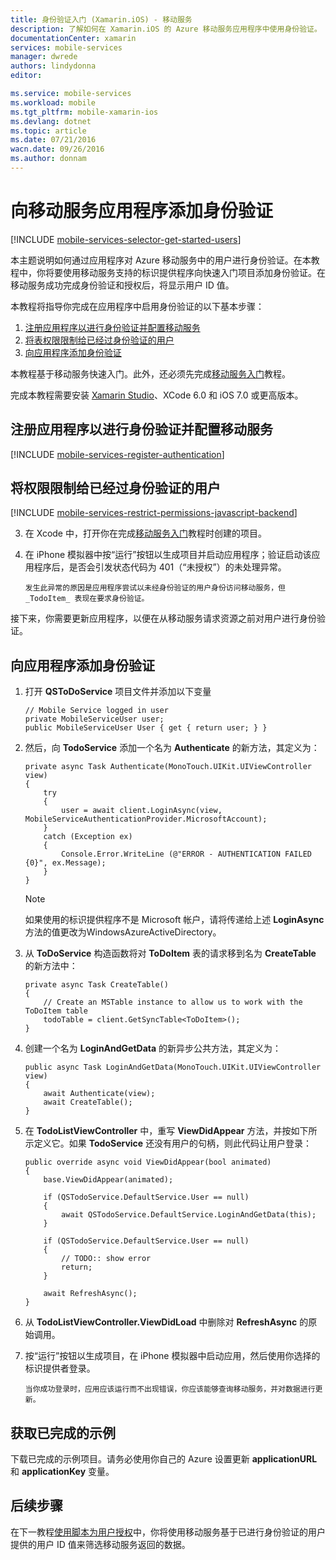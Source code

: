 ```yaml
---
title: 身份验证入门 (Xamarin.iOS) - 移动服务
description: 了解如何在 Xamarin.iOS 的 Azure 移动服务应用程序中使用身份验证。
documentationCenter: xamarin
services: mobile-services
manager: dwrede
authors: lindydonna
editor: 

ms.service: mobile-services
ms.workload: mobile
ms.tgt_pltfrm: mobile-xamarin-ios
ms.devlang: dotnet
ms.topic: article
ms.date: 07/21/2016
wacn.date: 09/26/2016
ms.author: donnam
---
```


# 向移动服务应用程序添加身份验证

[!INCLUDE [mobile-services-selector-get-started-users](../../includes/mobile-services-selector-get-started-users.md)]

本主题说明如何通过应用程序对 Azure 移动服务中的用户进行身份验证。在本教程中，你将要使用移动服务支持的标识提供程序向快速入门项目添加身份验证。在移动服务成功完成身份验证和授权后，将显示用户 ID 值。

本教程将指导你完成在应用程序中启用身份验证的以下基本步骤：

1. [注册应用程序以进行身份验证并配置移动服务]
2. [将表权限限制给已经过身份验证的用户]
3. [向应用程序添加身份验证]

本教程基于移动服务快速入门。此外，还必须先完成[移动服务入门]教程。

完成本教程需要安装 [Xamarin Studio]、XCode 6.0 和 iOS 7.0 或更高版本。

## <a name="register"></a>注册应用程序以进行身份验证并配置移动服务

[!INCLUDE [mobile-services-register-authentication](../../includes/mobile-services-register-authentication.md)]

## <a name="permissions"></a>将权限限制给已经过身份验证的用户

[!INCLUDE [mobile-services-restrict-permissions-javascript-backend](../../includes/mobile-services-restrict-permissions-javascript-backend.md)]

3. 在 Xcode 中，打开你在完成[移动服务入门]教程时创建的项目。 

2. 在 iPhone 模拟器中按“运行”按钮以生成项目并启动应用程序；验证启动该应用程序后，是否会引发状态代码为 401（“未授权”）的未处理异常。

       发生此异常的原因是应用程序尝试以未经身份验证的用户身份访问移动服务，但 _TodoItem_ 表现在要求身份验证。

接下来，你需要更新应用程序，以便在从移动服务请求资源之前对用户进行身份验证。

## <a name="add-authentication"></a>向应用程序添加身份验证

1. 打开 **QSToDoService** 项目文件并添加以下变量

    ```
    // Mobile Service logged in user
    private MobileServiceUser user; 
    public MobileServiceUser User { get { return user; } }
    ```

2. 然后，向 **TodoService** 添加一个名为 **Authenticate** 的新方法，其定义为：

    ```
    private async Task Authenticate(MonoTouch.UIKit.UIViewController view)
    {
        try
        {
            user = await client.LoginAsync(view, MobileServiceAuthenticationProvider.MicrosoftAccount);
        }
        catch (Exception ex)
        {
            Console.Error.WriteLine (@"ERROR - AUTHENTICATION FAILED {0}", ex.Message);
        }
    }
    ```

    > [!NOTE]
    >如果使用的标识提供程序不是 Microsoft 帐户，请将传递给上述 **LoginAsync** 方法的值更改为WindowsAzureActiveDirectory。

3. 从 **ToDoService** 构造函数将对 **ToDoItem** 表的请求移到名为 **CreateTable** 的新方法中：

    ```
    private async Task CreateTable()
    {
        // Create an MSTable instance to allow us to work with the ToDoItem table
        todoTable = client.GetSyncTable<ToDoItem>();
    }
    ```

4. 创建一个名为 **LoginAndGetData** 的新异步公共方法，其定义为：

    ```
    public async Task LoginAndGetData(MonoTouch.UIKit.UIViewController view)
    {
        await Authenticate(view);
        await CreateTable();
    }
    ```

5. 在 **TodoListViewController** 中，重写 **ViewDidAppear** 方法，并按如下所示定义它。如果 **TodoService** 还没有用户的句柄，则此代码让用户登录：

    ```
    public override async void ViewDidAppear(bool animated)
    {
        base.ViewDidAppear(animated);

        if (QSTodoService.DefaultService.User == null)
        {
            await QSTodoService.DefaultService.LoginAndGetData(this);
        }

        if (QSTodoService.DefaultService.User == null)
        {
            // TODO:: show error
            return;
        }

        await RefreshAsync();
    }
    ```
6. 从 **TodoListViewController.ViewDidLoad** 中删除对 **RefreshAsync** 的原始调用。

7. 按“运行”按钮以生成项目，在 iPhone 模拟器中启动应用，然后使用你选择的标识提供者登录。

       当你成功登录时，应用应该运行而不出现错误，你应该能够查询移动服务，并对数据进行更新。

## 获取已完成的示例
下载已完成的示例项目。请务必使用你自己的 Azure 设置更新 **applicationURL** 和 **applicationKey** 变量。

## <a name="next-steps"></a>后续步骤

在下一教程[使用脚本为用户授权]中，你将使用移动服务基于已进行身份验证的用户提供的用户 ID 值来筛选移动服务返回的数据。

<!-- Anchors. -->
[注册应用程序以进行身份验证并配置移动服务]: #register
[将表权限限制给已经过身份验证的用户]: #permissions
[向应用程序添加身份验证]: #add-authentication
[Next Steps]:#next-steps

<!-- Images. -->
[4]: ./media/partner-xamarin-mobile-services-ios-get-started-users/mobile-services-selection.png
[5]: ./media/partner-xamarin-mobile-services-ios-get-started-users/mobile-service-uri.png
[13]: ./media/partner-xamarin-mobile-services-ios-get-started-users/mobile-identity-tab.png
[14]: ./media/partner-xamarin-mobile-services-ios-get-started-users/mobile-portal-data-tables.png
[15]: ./media/partner-xamarin-mobile-services-ios-get-started-users/mobile-portal-change-table-perms.png

<!-- URLs. TODO:: update completed example project link with project download -->
[Submit an app page]: http://go.microsoft.com/fwlink/p/?LinkID=266582
[My Applications]: http://go.microsoft.com/fwlink/p/?LinkId=262039
[Live SDK for Windows]: http://go.microsoft.com/fwlink/p/?LinkId=262253

[移动服务入门]: ./partner-xamarin-mobile-services-ios-get-started.md
[Get started with data]: /documentation/articles/partner-xamarin-mobile-services-ios-get-started-data/
[Get started with authentication]: ./partner-xamarin-mobile-services-ios-get-started-users.md
[Get started with push notifications]: ./partner-xamarin-mobile-services-ios-get-started-push.md
[使用脚本为用户授权]: ./mobile-services-javascript-backend-service-side-authorization.md

[Xamarin Studio]: http://xamarin.com/download

<!---HONumber=Mooncake_0118_2016-->